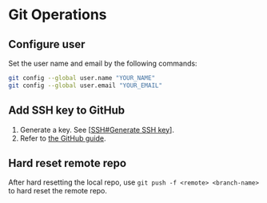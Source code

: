 # Git Operations

## Configure user

Set the user name and email by the following commands:

```bash
git config --global user.name "YOUR_NAME"
git config --global user.email "YOUR_EMAIL"
```

## Add SSH key to GitHub

1. Generate a key. See [[SSH#Generate SSH key]].
2. Refer to [the GitHub guide]( https://docs.github.com/en/authentication/connecting-to-github-with-ssh/adding-a-new-ssh-key-to-your-github-account ).

## Hard reset remote repo

After hard resetting the local repo, use `git push -f <remote> <branch-name>` to hard reset the remote repo.

[//begin]: # "Autogenerated link references for markdown compatibility"
[SSH#Generate SSH key]: ../remote/SSH.md "SSH configs"
[//end]: # "Autogenerated link references"
